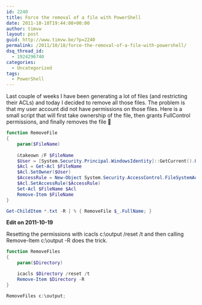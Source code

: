 ```yaml
---
id: 2240
title: Force the removal of a file with PowerShell
date: 2011-10-18T19:44:08+00:00
author: timvw
layout: post
guid: http://www.timvw.be/?p=2240
permalink: /2011/10/18/force-the-removal-of-a-file-with-powershell/
dsq_thread_id:
  - 1924296740
categories:
  - Uncategorized
tags:
  - PowerShell
---
```

Last couple of weeks I have been generating a lot of files (and restricting their ACLs) and today I decided to remove all those files. The problem is that my user account did not have permissions on those files. Here is a small script that will first take ownership of the file, then grants FullControl permissions, and finally removes the file 🙂

```powershell
function RemoveFile 
{	  
	param($FileName)
	
	&takeown /F $FileName
	$User = [System.Security.Principal.WindowsIdentity]::GetCurrent().User
	$Acl = Get-Acl $FileName	  
	$Acl.SetOwner($User)	  
	$AccessRule = New-Object System.Security.AccessControl.FileSystemAccessRule($User, "FullControl", "Allow")	  
	$Acl.SetAccessRule($AccessRule)	  
	Set-Acl $FileName $Acl
	Remove-Item $FileName 
}

Get-ChildItem *.txt -R | % { RemoveFile $_.FullName; }
```
**Edit on 2011-10-19**

Resetting the permissions with icacls c:\output /reset /t and then calling Remove-Item c:\output -R does the trick.

```powershell
function RemoveFiles 
{  
	param($Directory)

	icacls $Directory /reset /t 
	Remove-Item $Directory -R 
}

RemoveFiles c:\output;
```
